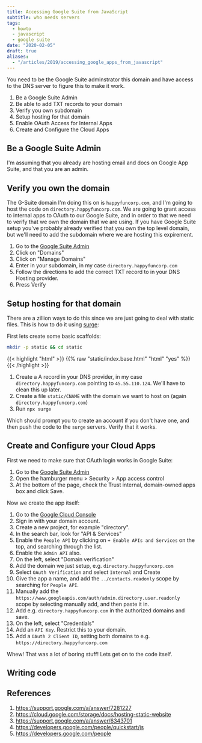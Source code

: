 ```yaml
---
title: Accessing Google Suite from JavaScript
subtitle: who needs servers
tags:
  - howto
  - javascript
  - google suite
date: "2020-02-05"
draft: true
aliases:
  - "/articles/2019/accessing_google_apps_from_javascript"
---
```


You need to be the Google Suite adminstrator this domain and have access to the DNS server to figure this to make it work.

1. Be a Google Suite Admin
2. Be able to add TXT records to your domain
3. Verify you own subdomain
4. Setup hosting for that domain
5. Enable OAuth Access for Internal Apps
6. Create and Configure the Cloud Apps

## Be a Google Suite Admin

I'm assuming that you already are hosting email and docs on Google App Suite, and that you are an admin.

## Verify you own the domain

The G-Suite domain I'm doing this on is `happyfuncorp.com`, and I'm going to host the code on `directory.happyfuncorp.com`. We are going to grant access to internal apps to OAuth to our Google Suite, and in order to that we need to verify that we own the domain that we are using. If you have Google Suite setup you've probably already verified that you own the top level domain, but we'll need to add the subdomain where we are hosting this expirement.

1. Go to the [Google Suite Admin](https://admin.google.com/)
2. Click on "Domains"
3. Click on "Manage Domains"
4. Enter in your subdomain, in my case `directory.happyfuncorp.com`
5. Follow the directions to add the correct TXT record to in your DNS Hosting provider.
6. Press Verify

## Setup hosting for that domain

There are a zillion ways to do this since we are just going to deal with static files. This is how to do it using [surge](https://surge.sh):

First lets create some basic scaffolds:

```bash
mkdir -p static && cd static
```

{{< highlight "html" >}}
{{% raw "static/index.base.html" "html" "yes" %}}
{{< /highlight >}}

1. Create a A record in your DNS provider, in my case `directory.happyfuncorp.com` pointing to `45.55.110.124`. We'll have to clean this up later.
2. Create a file `static/CNAME` with the domain we want to host on (again `directory.happyfuncorp.com`)
3. Run `npx surge`

Which should prompt you to create an account if you don't have one, and then push the code to the `surge` servers. Verify that it works.

## Create and Configure your Cloud Apps

First we need to make sure that OAuth login works in Google Suite:

1. Go to the [Google Suite Admin](https://admin.google.com/)
1. Open the hamburger menu > Security > App access control
1. At the bottom of the page, check the Trust internal, domain-owned apps box and click Save.

Now we create the app itself:

1. Go to the [Google Cloud Console](https://console.cloud.google.com/)
2. Sign in with your domain account.
3. Create a new project, for example "directory".
4. In the search bar, look for "API & Services"
5. Enable the `People API` by clicking on `+ Enable APIs and Services` on the top, and searching through the list.
6. Enable the `Admin API` also.
7. On the left, select "Domain verification"
8. Add the domain we just setup, e.g. `directory.happyfuncorp.com`
9. Select `OAuth Verification` and select `Internal` and Create
10. Give the app a name, and add the `../contacts.readonly` scope by searching for `People API`.
11. Manually add the `https://www.googleapis.com/auth/admin.directory.user.readonly` scope by selecting manually add, and then paste it in.
12. Add e.g. `directory.happyfuncorp.com` in the authorized domains and save.
13. On the left, select "Credentials"
14. Add an `API Key`. Restrict this to your domain.
15. Add a `OAuth 2 Client ID`, setting both domains to e.g. `https://directory.happyfuncorp.com`

Whew! That was a lot of boring stuff! Lets get on to the code itself.

## Writing code

## References

1. https://support.google.com/a/answer/7281227
1. https://cloud.google.com/storage/docs/hosting-static-website
1. https://support.google.com/a/answer/6343701
1. https://developers.google.com/people/quickstart/js
1. https://developers.google.com/people
